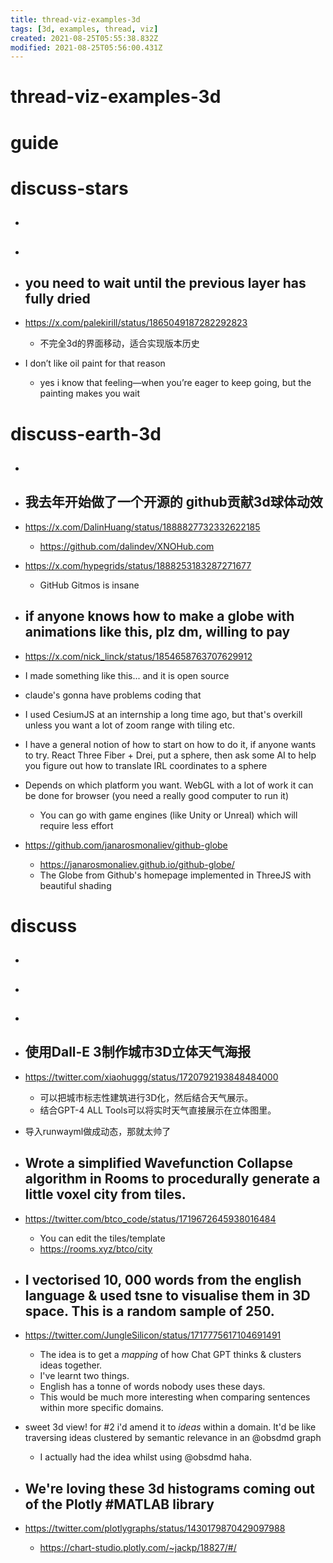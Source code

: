 ```yaml
---
title: thread-viz-examples-3d
tags: [3d, examples, thread, viz]
created: 2021-08-25T05:55:38.832Z
modified: 2021-08-25T05:56:00.431Z
---
```


# thread-viz-examples-3d

# guide

# discuss-stars
- ## 

- ## 

- ## you need to wait until the previous layer has fully dried
- https://x.com/palekirill/status/1865049187282292823
  - 不完全3d的界面移动，适合实现版本历史
- I don’t like oil paint for that reason
  - yes i know that feeling—when you’re eager to keep going, but the painting makes you wait

# discuss-earth-3d
- ## 

- ## 我去年开始做了一个开源的 github贡献3d球体动效
- https://x.com/DalinHuang/status/1888827732332622185
  - https://github.com/dalindev/XNOHub.com

- https://x.com/hypegrids/status/1888253183287271677
  - GitHub Gitmos is insane

- ## if anyone knows how to make a globe with animations like this, plz dm, willing to pay
- https://x.com/nick_linck/status/1854658763707629912
- I made something like this... and it is open source

- claude's gonna have problems coding that

- I used CesiumJS at an internship a long time ago, but that's overkill unless you want a lot of zoom range with tiling etc.

- I have a general notion of how to start on how to do it, if anyone wants to try. React Three Fiber + Drei, put a sphere, then ask some AI to help you figure out how to translate IRL coordinates to a sphere

- Depends on which platform you want. WebGL with a lot of work it can be done for browser (you need a really good computer to run it) 
  - You can go with game engines (like Unity or Unreal) which will require less effort

- https://github.com/janarosmonaliev/github-globe
  - https://janarosmonaliev.github.io/github-globe/
  - The Globe from Github's homepage implemented in ThreeJS with beautiful shading
# discuss
- ## 

- ## 

- ## 

- ## 使用Dall-E 3制作城市3D立体天气海报
- https://twitter.com/xiaohuggg/status/1720792193848484000
  - 可以把城市标志性建筑进行3D化，然后结合天气展示。
  - 结合GPT-4 ALL Tools可以将实时天气直接展示在立体图里。
- 导入runwayml做成动态，那就太帅了

- ## Wrote a simplified Wavefunction Collapse algorithm in Rooms to procedurally generate a little voxel city from tiles. 
- https://twitter.com/btco_code/status/1719672645938016484
  - You can edit the tiles/template
  - https://rooms.xyz/btco/city

- ## I vectorised 10, 000 words from the english language & used tsne to visualise them in 3D space. This is a random sample of 250.
- https://twitter.com/JungleSilicon/status/1717775617104691491
  - The idea is to get a *mapping* of how Chat GPT thinks & clusters ideas together.
  - I've learnt two things.
  - English has a tonne of words nobody uses these days.
  - This would be much more interesting when comparing sentences within more specific domains.
- sweet 3d view! for #2 i'd amend it to *ideas* within a domain. It'd be like traversing ideas clustered by semantic relevance in an @obsdmd graph
  - I actually had the idea whilst using @obsdmd haha.

- ## We're loving these 3d histograms coming out of the Plotly #MATLAB library
- https://twitter.com/plotlygraphs/status/1430179870429097988
  - https://chart-studio.plotly.com/~jackp/18827/#/
